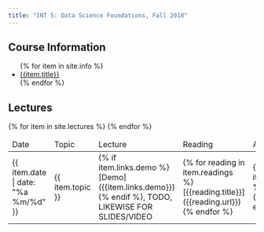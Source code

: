 ```yaml
---
title: "INT 5: Data Science Foundations, Fall 2018"
---
```


<!--# {{site.course}}, {{site.quarter}}-->


<div id="info">
<h2>Course Information</h2>
<ul>
{% for item in site.info %}
<li><a href="{{item.url}}">{{item.title}}</a></li>
{% endfor %}
</ul>
</div>

<div id="info">
<h2>Lectures</h2>

<table>
<thead>
<tr>
<td class="header">Date</td>
<td class="header">Topic</td>
<td class="header">Lecture</td>
<td class="header">Reading</td>
<td class="header">Assignment</td>
</tr>
</thead>

<tbody>
{% for item in site.lectures %}
<tr>
  <td markdown="1">
{{ item.date | date: "%a %m/%d"  }}
  </td>
    <td markdown="1">
      {{ item.topic }}
  </td>
    <td markdown="1">
      {% if item.links.demo %}[Demo]({{item.links.demo}}){% endif %}, TODO, LIKEWISE FOR SLIDES/VIDEO 
  </td>
  <td markdown="1">
      {% for reading in item.readings %}
      [{{reading.title}}]({{reading.url}})&nbsp;
      {% endfor %}
  </td>
  <td markdown="1">
      {% for asn in item.assignments %}
      [{{asn.title}}]({{asn.url}})&nbsp;       {% endfor %}
  </td>
</tr>
{% endfor %}
</tbody>
</table>
</div>
